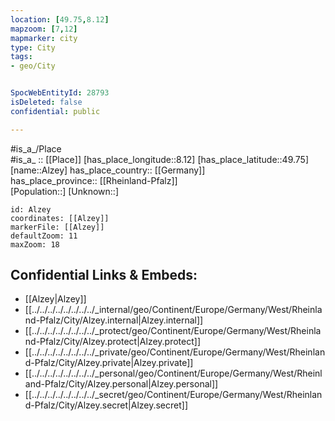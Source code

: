 ```yaml
---
location: [49.75,8.12] 
mapzoom: [7,12] 
mapmarker: city 
type: City
tags:
- geo/City


SpocWebEntityId: 28793
isDeleted: false
confidential: public

---
```

#is_a_/Place  
#is_a_ :: [[Place]] 
[has_place_longitude::8.12] 
[has_place_latitude::49.75] 
[name::Alzey] 
has_place_country:: [[Germany]]  
has_place_province:: [[Rheinland-Pfalz]]  
[Population::] 
[Unknown::] 


```leaflet
id: Alzey
coordinates: [[Alzey]] 
markerFile: [[Alzey]] 
defaultZoom: 11 
maxZoom: 18
```


## Confidential Links & Embeds: 
- [[Alzey|Alzey]]  
- [[../../../../../../../../_internal/geo/Continent/Europe/Germany/West/Rheinland-Pfalz/City/Alzey.internal|Alzey.internal]] 
- [[../../../../../../../../_protect/geo/Continent/Europe/Germany/West/Rheinland-Pfalz/City/Alzey.protect|Alzey.protect]] 
- [[../../../../../../../../_private/geo/Continent/Europe/Germany/West/Rheinland-Pfalz/City/Alzey.private|Alzey.private]] 
- [[../../../../../../../../_personal/geo/Continent/Europe/Germany/West/Rheinland-Pfalz/City/Alzey.personal|Alzey.personal]] 
- [[../../../../../../../../_secret/geo/Continent/Europe/Germany/West/Rheinland-Pfalz/City/Alzey.secret|Alzey.secret]] 
